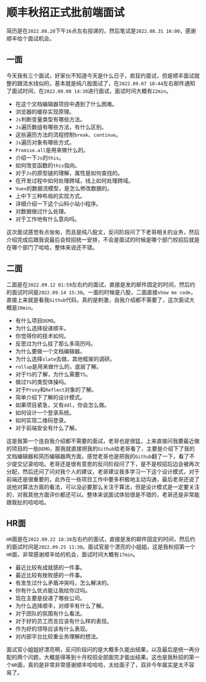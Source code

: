 # 顺丰秋招正式批前端面试
简历是在`2022.08.20`下午`16`点左右投递的，然后笔试是`2022.08.31 16:00`，感谢顺丰给个面试机会。

## 一面
今天我有三个面试，好家伙不知道今天是什么日子，疯狂约面试，但是顺丰面试就整的跟流水线似的，基本就是纯八股面试了，在`2022.09.07 10:44`左右邮件通知了面试时间，在`2022.09.08 14:30`进行面试，面试时间大概有`22min`。

* 在这个文档编辑器项目中遇到了什么困难。
* 浏览器的缓存实现原理。
* `Js`判断变量类型有哪些方法。
* `Js`遍历数组有哪些方法，有什么区别。
* 这些遍历方法的流程控制`break`、`continue`。
* `Js`遍历对象有哪些方式。
* `Promise.all`是用来做什么的。
* 介绍一下`Js`的`this`。
* 如何改变函数的`this`指向。
* 对于`Js`的原型链的理解，属性是如何查找的。
* 在开发过程中如何处理跨域，线上如何处理跨域。
* `Vuex`的数据流模型，是怎么修改数据的。
* 上中下三种布局的实现方式。
* 详细介绍一下这个山科小站小程序。
* 对数据做过什么处理。
* 对于工作地有什么意向吗。

这次面试感觉有点匆匆，而且是纯八股文，反问阶段问了下老哥相关的业务，然后介绍完成后跟我说最后会校招统一安排，不会是面试的时候是哪个部门校招后就是在哪个部门了哈哈，整体来说还不错。


## 二面
二面是在`2022.09.12 01:59`左右约的面试，直接是发的邮件固定的时间，然后约的面试时间是`2022.09.14 15:30`。一面的时候是八股，二面直接`show me code`，直接上来就是看我`Github`代码，真的是刺激，自我介绍都不需要了，这次面试大概是`28min`。

* 有什么项目`DEMO`。
* 为什么选择投递顺丰。
* 你觉得你的技术如何。
* 反思过为什么挂了那么多简历吗。
* 为什么要做一个文档编辑器。
* 为什么选择`slate`去做，其他框架的调研。
* `rollup`是用来做什么的，底层了解。
* 对于`TS`的了解，为什么需要`TS`。
* 做过`TS`的类型体操吗。
* 对于`Proxy`和`Reflect`对象的了解。
* 简单介绍下了解的设计模式。
* 如果项目紧急，又有`ddl`，你会怎么做。
* 如何设计一个登录系统。
* 如何实现二维码登录。
* 对于前端安全有什么了解。

这是我第一个连自我介绍都不需要的面试，老哥也是很猛，上来直接问我要最近做的项目的一些`DEMO`，那我就直接把我的`Github`给老哥看了，主要是介绍下了我的文档编辑器和简历编辑器两方面，感觉老哥也是把我的`Github`翻了一下，看了不少提交记录哈哈。老哥还是很有意思的反问阶段问了下，是不是校招后边会被再次分配，然后还问了问对我个人的建议，老哥建议我多学习一下这个设计模式，对于前端还是很重要的，此外在一些项目工作中要多积极地主动沟通，最后老哥还说了说他对算法方面的看法，可以没必要那么关注于算法，但是设计模式是一定要关注的，对我其他方面评价都还可以。整体来说面试体验很是不错的，老哥还是非常能跟我扯的哈哈哈。

## HR面
`HR`面是在`2022.09.22 18:38`左右约的面试，直接是发的邮件固定的时间，然后约的面试时间是`2022.09.25 11:30`。面试官是个漂亮的小姐姐，这是我秋招第一个`HR`面，非常感谢顺丰给的机会，面试时间大概有`17min`。

* 最近比较有成就感的一件事。
* 最近比较有挫败感的一件事。
* 有发生过什么矛盾冲突吗，怎么解决的。
* 你有什么优点能让我给你过吗。
* 现在主要是投递了哪些公司。
* 为什么选择顺丰，对顺丰有什么了解。
* 对于团队的氛围有什么看法。
* 对于好的员工而言应该有什么样的表现。
* 作为好的领导应该有什么表现。
* 对内部平台比较重业务理解的想法。

面试官小姐姐好漂亮啊，反问阶段问的是大概多久能出结果，以及最后是统一再分配的两个问题，大概是得等到十月校招全部面完才能出结果。这也是我秋招的第一个`HR`面，真的是非常非常感谢顺丰哈哈哈，太给面子了，双非今年属实是太不容易了。
